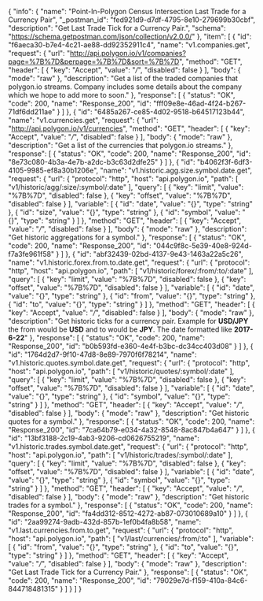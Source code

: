 {
  "info": {
    "name": "Point-In-Polygon Census Intersection Last Trade for a Currency Pair",
    "_postman_id": "fed921d9-d7df-4795-8e10-279699b30cbf",
    "description": "Get Last Trade Tick for a Currency Pair.",
    "schema": "https://schema.getpostman.com/json/collection/v2.0.0/"
  },
  "item": [
    {
      "id": "f6aeca30-b7e4-4c21-ae88-dd92352911c4",
      "name": "v1.companies.get",
      "request": {
        "url": "http://api.polygon.io/v1/companies?page=%7B%7D&perpage=%7B%7D&sort=%7B%7D",
        "method": "GET",
        "header": [
          {
            "key": "Accept",
            "value": "*/*",
            "disabled": false
          }
        ],
        "body": {
          "mode": "raw"
        },
        "description": "Get a list of the traded companies that polygon.io streams. Company includes some details about the company which we hope to add more to soon."
      },
      "response": [
        {
          "status": "OK",
          "code": 200,
          "name": "Response_200",
          "id": "fff09e8e-46ad-4f24-b267-71df6dd211ae"
        }
      ]
    },
    {
      "id": "6485a267-ce85-4d02-9518-b64517123b44",
      "name": "v1.currencies.get",
      "request": {
        "url": "http://api.polygon.io/v1/currencies",
        "method": "GET",
        "header": [
          {
            "key": "Accept",
            "value": "*/*",
            "disabled": false
          }
        ],
        "body": {
          "mode": "raw"
        },
        "description": "Get a list of the currencies that polygon.io streams."
      },
      "response": [
        {
          "status": "OK",
          "code": 200,
          "name": "Response_200",
          "id": "8e73c080-4b3a-4e7b-a2dc-b3c63d2dfe25"
        }
      ]
    },
    {
      "id": "b4062f3f-6df3-4105-9985-ef8a30b1206e",
      "name": "v1.historic.agg.size.symbol.date.get",
      "request": {
        "url": {
          "protocol": "http",
          "host": "api.polygon.io",
          "path": [
            "v1/historic/agg/:size/:symbol/:date"
          ],
          "query": [
            {
              "key": "limit",
              "value": "%7B%7D",
              "disabled": false
            },
            {
              "key": "offset",
              "value": "%7B%7D",
              "disabled": false
            }
          ],
          "variable": [
            {
              "id": "date",
              "value": "{}",
              "type": "string"
            },
            {
              "id": "size",
              "value": "{}",
              "type": "string"
            },
            {
              "id": "symbol",
              "value": "{}",
              "type": "string"
            }
          ]
        },
        "method": "GET",
        "header": [
          {
            "key": "Accept",
            "value": "*/*",
            "disabled": false
          }
        ],
        "body": {
          "mode": "raw"
        },
        "description": "Get historic aggregations for a symbol."
      },
      "response": [
        {
          "status": "OK",
          "code": 200,
          "name": "Response_200",
          "id": "044c9f8c-5e39-40e8-924d-f7a3fe961f58"
        }
      ]
    },
    {
      "id": "abf32439-02bd-4137-9e43-1463a22a5c26",
      "name": "v1.historic.forex.from.to.date.get",
      "request": {
        "url": {
          "protocol": "http",
          "host": "api.polygon.io",
          "path": [
            "v1/historic/forex/:from/:to/:date"
          ],
          "query": [
            {
              "key": "limit",
              "value": "%7B%7D",
              "disabled": false
            },
            {
              "key": "offset",
              "value": "%7B%7D",
              "disabled": false
            }
          ],
          "variable": [
            {
              "id": "date",
              "value": "{}",
              "type": "string"
            },
            {
              "id": "from",
              "value": "{}",
              "type": "string"
            },
            {
              "id": "to",
              "value": "{}",
              "type": "string"
            }
          ]
        },
        "method": "GET",
        "header": [
          {
            "key": "Accept",
            "value": "*/*",
            "disabled": false
          }
        ],
        "body": {
          "mode": "raw"
        },
        "description": "Get historic ticks for a currency pair. Example for **USD/JPY** the from would be **USD** and to would be **JPY**. The date formatted like **2017-6-22**"
      },
      "response": [
        {
          "status": "OK",
          "code": 200,
          "name": "Response_200",
          "id": "b0b593fd-e360-4e4f-b3bc-dc34cc403d08"
        }
      ]
    },
    {
      "id": "1764d2d7-9f10-47d8-8e89-7970f6f78214",
      "name": "v1.historic.quotes.symbol.date.get",
      "request": {
        "url": {
          "protocol": "http",
          "host": "api.polygon.io",
          "path": [
            "v1/historic/quotes/:symbol/:date"
          ],
          "query": [
            {
              "key": "limit",
              "value": "%7B%7D",
              "disabled": false
            },
            {
              "key": "offset",
              "value": "%7B%7D",
              "disabled": false
            }
          ],
          "variable": [
            {
              "id": "date",
              "value": "{}",
              "type": "string"
            },
            {
              "id": "symbol",
              "value": "{}",
              "type": "string"
            }
          ]
        },
        "method": "GET",
        "header": [
          {
            "key": "Accept",
            "value": "*/*",
            "disabled": false
          }
        ],
        "body": {
          "mode": "raw"
        },
        "description": "Get historic quotes for a symbol."
      },
      "response": [
        {
          "status": "OK",
          "code": 200,
          "name": "Response_200",
          "id": "7ca64b79-e034-4a32-8548-8ac847b4a647"
        }
      ]
    },
    {
      "id": "13bf3188-2c19-4ab3-9206-cd0626755219",
      "name": "v1.historic.trades.symbol.date.get",
      "request": {
        "url": {
          "protocol": "http",
          "host": "api.polygon.io",
          "path": [
            "v1/historic/trades/:symbol/:date"
          ],
          "query": [
            {
              "key": "limit",
              "value": "%7B%7D",
              "disabled": false
            },
            {
              "key": "offset",
              "value": "%7B%7D",
              "disabled": false
            }
          ],
          "variable": [
            {
              "id": "date",
              "value": "{}",
              "type": "string"
            },
            {
              "id": "symbol",
              "value": "{}",
              "type": "string"
            }
          ]
        },
        "method": "GET",
        "header": [
          {
            "key": "Accept",
            "value": "*/*",
            "disabled": false
          }
        ],
        "body": {
          "mode": "raw"
        },
        "description": "Get historic trades for a symbol."
      },
      "response": [
        {
          "status": "OK",
          "code": 200,
          "name": "Response_200",
          "id": "fa4dd312-8512-4272-ab87-073010689a10"
        }
      ]
    },
    {
      "id": "2aa99274-9adb-432d-857b-1ef0b4fa8b58",
      "name": "v1.last.currencies.from.to.get",
      "request": {
        "url": {
          "protocol": "http",
          "host": "api.polygon.io",
          "path": [
            "v1/last/currencies/:from/:to"
          ],
          "variable": [
            {
              "id": "from",
              "value": "{}",
              "type": "string"
            },
            {
              "id": "to",
              "value": "{}",
              "type": "string"
            }
          ]
        },
        "method": "GET",
        "header": [
          {
            "key": "Accept",
            "value": "*/*",
            "disabled": false
          }
        ],
        "body": {
          "mode": "raw"
        },
        "description": "Get Last Trade Tick for a Currency Pair."
      },
      "response": [
        {
          "status": "OK",
          "code": 200,
          "name": "Response_200",
          "id": "79029e7d-f159-410a-84c6-844718481315"
        }
      ]
    }
  ]
}